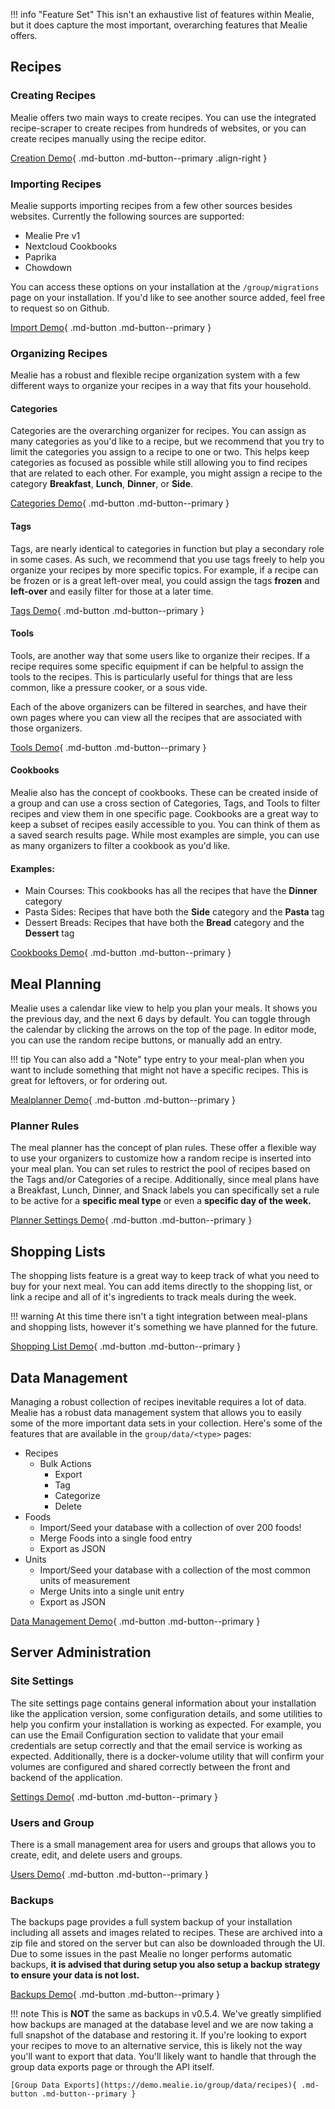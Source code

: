 !!! info "Feature Set"
    This isn't an exhaustive list of features within Mealie, but it does capture the most important, overarching features that Mealie offers.


## Recipes

### Creating Recipes

Mealie offers two main ways to create recipes. You can use the integrated recipe-scraper to create recipes from hundreds of websites, or you can create recipes manually using the recipe editor.

[Creation Demo](https://demo.mealie.io/g/home/r/create/url){ .md-button .md-button--primary .align-right }

### Importing Recipes

Mealie supports importing recipes from a few other sources besides websites. Currently the following sources are supported:

- Mealie Pre v1
- Nextcloud Cookbooks
- Paprika
- Chowdown

You can access these options on your installation at the `/group/migrations` page on your installation. If you'd like to see another source added, feel free to request so on Github.


[Import Demo](https://demo.mealie.io/group/migrations){ .md-button .md-button--primary }


### Organizing Recipes

Mealie has a robust and flexible recipe organization system with a few different ways to organize your recipes in a way that fits your household.

#### Categories


Categories are the overarching organizer for recipes. You can assign as many categories as you'd like to a recipe, but we recommend that you try to limit the categories you assign to a recipe to one or two. This helps keep categories as focused as possible while still allowing you to find recipes that are related to each other. For example, you might assign a recipe to the category **Breakfast**, **Lunch**, **Dinner**, or **Side**.

[Categories Demo](https://demo.mealie.io/g/home/recipes/categories){ .md-button .md-button--primary }

#### Tags

Tags, are nearly identical to categories in function but play a secondary role in some cases. As such, we recommend that you use tags freely to help you organize your recipes by more specific topics. For example, if a recipe can be frozen or is a great left-over meal, you could assign the tags **frozen** and **left-over** and easily filter for those at a later time.

[Tags Demo](https://demo.mealie.io/g/home/recipes/tags){ .md-button .md-button--primary }

#### Tools

Tools, are another way that some users like to organize their recipes. If a recipe requires some specific equipment if can be helpful to assign the tools to the recipes. This is particularly useful for things that are less common, like a pressure cooker, or a sous vide.

Each of the above organizers can be filtered in searches, and have their own pages where you can view all the recipes that are associated with those organizers.

[Tools Demo](https://demo.mealie.io/g/home/recipes/tools){ .md-button .md-button--primary }

#### Cookbooks

Mealie also has the concept of cookbooks. These can be created inside of a group and can use a cross section of Categories, Tags, and Tools to filter recipes and view them in one specific page. Cookbooks are a great way to keep a subset of recipes easily accessible to you. You can think of them as a saved search results page. While most examples are simple, you can use as many organizers to filter a cookbook as you'd like.

#### Examples:

- Main Courses: This cookbooks has all the recipes that have the **Dinner** category
- Pasta Sides: Recipes that have both the **Side** category and the **Pasta** tag
- Dessert Breads: Recipes that have both the **Bread** category and the **Dessert** tag

[Cookbooks Demo](https://demo.mealie.io/g/home/cookbooks){ .md-button .md-button--primary }

## Meal Planning

Mealie uses a calendar like view to help you plan your meals. It shows you the previous day, and the next 6 days by default. You can toggle through the calendar by clicking the arrows on the top of the page. In editor mode, you can use the random recipe buttons, or manually add an entry.

!!! tip
    You can also add a "Note" type entry to your meal-plan when you want to include something that might not have a specific recipes. This is great for leftovers, or for ordering out.

[Mealplanner Demo](https://demo.mealie.io/group/mealplan/planner/view){ .md-button .md-button--primary }

### Planner Rules

The meal planner has the concept of plan rules. These offer a flexible way to use your organizers to customize how a random recipe is inserted into your meal plan. You can set rules to restrict the pool of recipes based on the Tags and/or Categories of a recipe. Additionally, since meal plans have a Breakfast, Lunch, Dinner, and Snack labels you can specifically set a rule to be active for a **specific meal type** or even a **specific day of the week.**

[Planner Settings Demo](https://demo.mealie.io/group/mealplan/settings){ .md-button .md-button--primary }

## Shopping Lists

The shopping lists feature is a great way to keep track of what you need to buy for your next meal. You can add items directly to the shopping list, or link a recipe and all of it's ingredients to track meals during the week.

!!! warning
    At this time there isn't a tight integration between meal-plans and shopping lists, however it's something we have planned for the future.


[Shopping List Demo](https://demo.mealie.io/shopping-lists){ .md-button .md-button--primary }


## Data Management

Managing a robust collection of recipes inevitable requires a lot of data. Mealie has a robust data management system that allows you to easily some of the more important data sets in your collection. Here's some of the features that are available in the `group/data/<type>` pages:

- Recipes
    - Bulk Actions
        - Export
        - Tag
        - Categorize
        - Delete
- Foods
    - Import/Seed your database with a collection of over 200 foods!
    - Merge Foods into a single food entry
    - Export as JSON
- Units
    - Import/Seed your database with a collection of the most common units of measurement
    - Merge Units into a single unit entry
    - Export as JSON

[Data Management Demo](https://demo.mealie.io/group/data/foods){ .md-button .md-button--primary }

## Server Administration

### Site Settings

The site settings page contains general information about your installation like the application version, some configuration details, and some utilities to help you confirm your installation is working as expected. For example, you can use the Email Configuration section to validate that your email credentials are setup correctly and that the email service is working as expected. Additionally, there is a docker-volume utility that will confirm your volumes are configured and shared correctly between the front and backend of the application.

[Settings Demo](https://demo.mealie.io/admin/site-settings){ .md-button .md-button--primary }

### Users and Group

There is a small management area for users and groups that allows you to create, edit, and delete users and groups.

[Users Demo](https://demo.mealie.io/admin/manage/users){ .md-button .md-button--primary }

### Backups

The backups page provides a full system backup of your installation including all assets and images related to recipes. These are archived into a zip file and stored on the server but can also be downloaded through the UI. Due to some issues in the past Mealie no longer performs automatic backups, **it is advised that during setup you also setup a backup strategy to ensure your data is not lost.**


[Backups Demo](https://demo.mealie.io/admin/backups){ .md-button .md-button--primary }


!!! note
    This is **NOT** the same as backups in v0.5.4. We've greatly simplified how backups are managed at the database level and we are now taking a full snapshot of the database and restoring it. If you're looking to export your recipes to move to an alternative service, this is likely not the way you'll want to export that data. You'll likely want to handle that through the group data exports page or through the API itself.

    [Group Data Exports](https://demo.mealie.io/group/data/recipes){ .md-button .md-button--primary }
